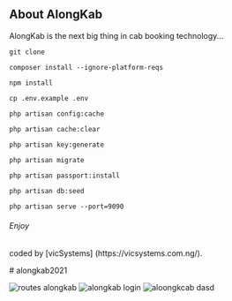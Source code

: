 ## About AlongKab
<p> AlongKab is the next big thing in cab booking technology...</p>

```
git clone

composer install --ignore-platform-reqs

npm install

cp .env.example .env

php artisan config:cache

php artisan cache:clear

php artisan key:generate

php artisan migrate

php artisan passport:install

php artisan db:seed

php artisan serve --port=9090

```

<h6>Enjoy</h6>

<p> coded by [vicSystems] (https://vicsystems.com.ng/).  </p># alongkab2021



![routes alongkab](https://user-images.githubusercontent.com/46149752/115373125-6b1ed280-a180-11eb-8316-62eba895d30d.PNG)
![alongkab login](https://user-images.githubusercontent.com/46149752/115373131-6ce89600-a180-11eb-8283-8f638630fac3.PNG)
![aloongkcab dasd](https://user-images.githubusercontent.com/46149752/115373133-6ce89600-a180-11eb-88cf-960c9a5f1ba4.PNG)

